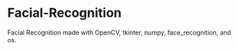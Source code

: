 # Facial-Recognition
Facial Recognition made with OpenCV,  tkinter, numpy, face_recognition, and os.
